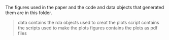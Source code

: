 The figures used in the paper and the code and data objects that generated them are in this folder.

> data contains the rda objects used to creat the plots
> script contains the scripts used to make the plots
> figures contains the plots as pdf files
